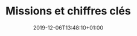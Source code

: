 ---
title: Missions et chiffres clés
date: 2019-12-06T13:48:10+01:00
layout: mission
menu:
  main:
    parent: projet
    weight: 1
illu: /img/page-mission/illu-mission.svg
intro:
  first: "Règles Élémentaires est la première association française de lutte contre la précarité menstruelle créée en 2015 par Tara Heuzé-Sarmini. Notre mission est double : collecter des produits d’hygiène intime à destination des femmes dans le besoin et briser le tabou des règles."
  second: "Ensemble, nous pouvons faire bouger les lignes et changer les règles !"
  hashtags: "#dignité #égalité #solidarité"
illuSpacing:
  - /img/page-mission/illu-spacing-4.jpg
  - /img/page-mission/illu-spacing-2.jpg
  - /img/page-mission/illu-spacing-3.jpg
  - /img/page-mission/illu-spacing-1.jpg
mission_title: La mission de Règles élémentaires
mission_first:
  title: "100 000 000"
  content: |
    C’est le nombre de filles dans les pays en voie de développement qui ratent une semaine d’école par mois à cause de leurs règles et du manque d’accès à des produits d’hygiène intime adaptés.

    Et de nombreuses autres filles et femmes souffrent du manque d’accès aux tampons et serviettes … Juste en bas de chez vous !
  img: /img/page-mission/fille-ecole.svg
mission_second:
  title: "2 000 000"
  content: |
    C’est le nombre estimé de femmes en France qui sont victimes de la précarité menstruelle et manquent de produits d’hygiène intime (source : Etude IFOP pour Dons Solidaires, 2019).

    Elles n’ont pas les moyens de s’acheter des produits d’hygiène intime - ou pas en quantité suffisante - les empêchant de vivre leurs règles dignement. Cela peut provoquer de graves troubles physiques - démangeaisons, infections, syndrome du choc toxique pouvant occasionner la mort -  et psychologiques - perte de confiance en soi, difficultés de réinsertion.
  img: /img/page-mission/paquet-nana-v2.svg

numbers:
  title: Notre impact
  content: "Depuis la création de l'association en novembre 2015 :" 
  cards:
    - number: "+ de 5 000 000"
      img: /img/page-mission/groupe-protections.svg
      desc: de produits d’hygiène intime ont été redistribués
    - number: "+ de 115 000"
      img: /img/page-mission/icon-femme.svg
      desc: femmes bénéficiaires
    - number: "+ de 2 000"
      img: /img/page-mission/carte.svg
      desc: collectes organisées partout en France
    - number: "+ de 500"
      img: /img/page-mission/paquet-nana-v2.svg
      desc: partenariats
    - number: "6"
      img: /img/page-mission/partenaire.svg
      desc: antennes régionales
    - number: "24"
      img: /img/page-mission/RE-plus.svg
      desc: personnes forment l’équipe à 75% bénévole
collectes:
  title: "Produits d'hygiène intime collectés par Règles Élémentaires"
action_button: "En savoir plus sur nos actions"
---